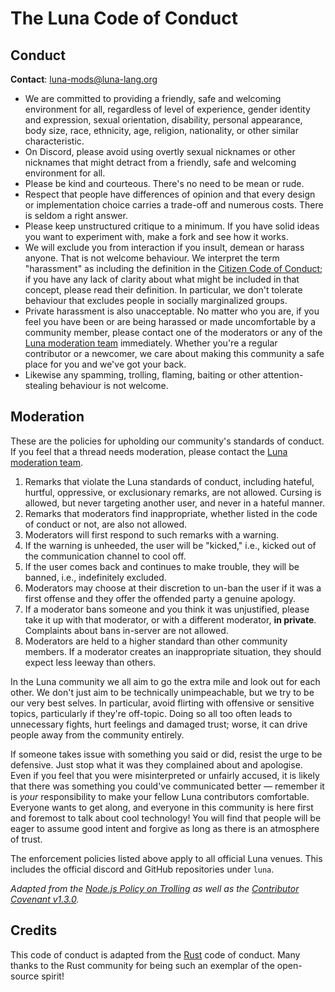 # The Luna Code of Conduct

## Conduct

**Contact**: [luna-mods@luna-lang.org](mailto:luna-mods@luna-lang.org)

- We are committed to providing a friendly, safe and welcoming environment for 
  all, regardless of level of experience, gender identity and expression, sexual
  orientation, disability, personal appearance, body size, race, ethnicity, age,
  religion, nationality, or other similar characteristic.
- On Discord, please avoid using overtly sexual nicknames or other nicknames 
  that might detract from a friendly, safe and welcoming environment for all.
- Please be kind and courteous. There's no need to be mean or rude.
- Respect that people have differences of opinion and that every design or 
  implementation choice carries a trade-off and numerous costs. There is seldom 
  a right answer.
- Please keep unstructured critique to a minimum. If you have solid ideas you 
  want to experiment with, make a fork and see how it works.
- We will exclude you from interaction if you insult, demean or harass anyone. 
  That is not welcome behaviour. We interpret the term "harassment" as including
  the definition in the 
  [Citizen Code of Conduct](http://citizencodeofconduct.org/); if you have any 
  lack of clarity about what might be included in that concept, please read 
  their definition. In particular, we don't tolerate behaviour that excludes 
  people in socially marginalized groups.
- Private harassment is also unacceptable. No matter who you are, if you feel 
  you have been or are being harassed or made uncomfortable by a community 
  member, please contact one of the moderators or any of the 
  [Luna moderation team][mod_team] immediately. Whether you're a regular 
  contributor or a newcomer, we care about making this community a safe place 
  for you and we've got your back.
- Likewise any spamming, trolling, flaming, baiting or other attention-stealing 
  behaviour is not welcome.

## Moderation
These are the policies for upholding our community's standards of conduct. If 
you feel that a thread needs moderation, please contact the 
[Luna moderation team][mod_team].

1. Remarks that violate the Luna standards of conduct, including hateful, 
   hurtful, oppressive, or exclusionary remarks, are not allowed. Cursing is 
   allowed, but never targeting another user, and never in a hateful manner.
2. Remarks that moderators find inappropriate, whether listed in the code of 
   conduct or not, are also not allowed.
3. Moderators will first respond to such remarks with a warning.
4. If the warning is unheeded, the user will be "kicked," i.e., kicked out of 
   the communication channel to cool off.
5. If the user comes back and continues to make trouble, they will be banned, 
   i.e., indefinitely excluded.
6. Moderators may choose at their discretion to un-ban the user if it was a 
   first offense and they offer the offended party a genuine apology.
7. If a moderator bans someone and you think it was unjustified, please take it 
   up with that moderator, or with a different moderator, **in private**. 
   Complaints about bans in-server are not allowed.
8. Moderators are held to a higher standard than other community members. If a 
   moderator creates an inappropriate situation, they should expect less leeway 
   than others.

In the Luna community we all aim to go the extra mile and look out for each 
other. We don't just aim to be technically unimpeachable, but we try to be our
very best selves. In particular, avoid flirting with offensive or sensitive 
topics, particularly if they're off-topic. Doing so all too often leads to
unnecessary fights, hurt feelings and damaged trust; worse, it can drive people
away from the community entirely.

If someone takes issue with something you said or did, resist the urge to be 
defensive. Just stop what it was they complained about and apologise. Even if 
you feel that you were misinterpreted or unfairly accused, it is likely that 
there was something you could've communicated better — remember it is _your_
responsibility to make your fellow Luna contributors comfortable. Everyone wants
to get along, and everyone in this community is here first and foremost to talk
about cool technology! You will find that people will be eager to assume good 
intent and forgive as long as there is an atmosphere of trust. 

The enforcement policies listed above apply to all official Luna venues. This
includes the official discord and GitHub repositories under `luna`.

_Adapted from the_
_[Node.js Policy on Trolling](http://blog.izs.me/post/30036893703/policy-on-trolling)_
_as well as the_
_[Contributor Covenant v1.3.0](https://www.contributor-covenant.org/version/1/3/0/)._

[mod_team]: [luna-mods@luna-lang.org](mailto:luna-mods@luna-lang.org)

## Credits
This code of conduct is adapted from the [Rust](https://rust-lang.org) code of
conduct. Many thanks to the Rust community for being such an exemplar of the
open-source spirit!
